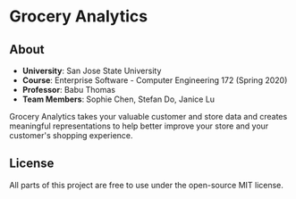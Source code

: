 # Grocery Analytics

About
----
- **University**: San Jose State University
- **Course**: Enterprise Software - Computer Engineering 172 (Spring 2020)
- **Professor**: Babu Thomas
- **Team Members**: Sophie Chen, Stefan Do, Janice Lu

Grocery Analytics takes your valuable customer and store data and creates meaningful representations to help better improve your store and your customer's shopping experience.

License
----
All parts of this project are free to use under the open-source MIT license.

